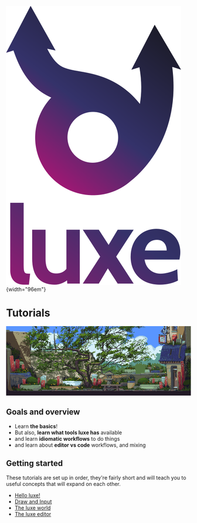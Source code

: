 ![](../images/luxe-dark.svg){width="96em"}

# Tutorials
![](../images/tutorial/intro/tutorial.png)

## Goals and overview

- Learn **the basics**!
- But also, **learn what tools luxe has** available
- and learn **idiomatic workflows** to do things
- and learn about **editor vs code** workflows, and mixing

## Getting started

These tutorials are set up in order, they're fairly short 
and will teach you to useful concepts that will expand on each other.

- [Hello luxe!](../hello/)
- [Draw and Input](../draw-and-input/)
- [The luxe world](../world/)
- [The luxe editor](../editor/)
